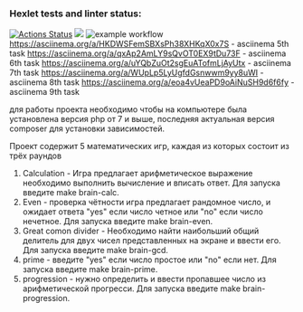 ### Hexlet tests and linter status:
[![Actions Status](https://github.com/BasilDean/php-project-lvl1/workflows/hexlet-check/badge.svg)](https://github.com/BasilDean/php-project-lvl1/actions)
<a href="https://codeclimate.com/github/codeclimate/codeclimate/maintainability"><img src="https://api.codeclimate.com/v1/badges/a99a88d28ad37a79dbf6/maintainability" /></a>
![example workflow](https://github.com/BasilDean/php-project-lvl1/actions/workflows/Linter_PSR12.yml/badge.svg)
https://asciinema.org/a/HKDWSFemSBXsPh38XHKqX0x7S - asciinema 5th task
https://asciinema.org/a/qxAp2AmLY9sQvOT0EX9tDu73F - asciinema 6th task
https://asciinema.org/a/uYQbZuOt2sgEuATofmLjAyUtx - asciinema 7th task
https://asciinema.org/a/WUpLp5LyUgfdGsnwwm9yy8uWI - asciinema 8th task
https://asciinema.org/a/eoa4vUeaPD9oAiNuSH9d6f6fy - asciinema 9th task

для работы проекта необходимо чтобы на компьютере была установлена версия php от 7 и выше, последняя актуальная версия composer для установки зависимостей.

Проект содержит 5 математических игр, каждая из которых состоит из трёх раундов
1) Calculation - Игра предлагает арифметическое выражение необходимо выполнить вычисление и вписать ответ. Для запуска введите make brain-calc.
2) Even - проверка чётности игра предлагает рандомное число, и ожидает ответа "yes" если число четное или "no" если число нечетное. Для запуска введите make brain-even.
3) Great comon divider - Необходимо найти наибольший общий делитель для двух чисел представленных на экране и ввести его. Для запуска введите make brain-gcd.
4) prime - введите "yes" если число простое или "no" если нет. Для запуска введите make brain-prime.
5) progression - нужно определить и ввести пропавшее число из арифметической прогресси. Для запуска введите make brain-progression.
